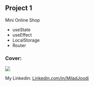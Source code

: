 ## Project 1
Mini Online Shop
   - useState
   - useEffect
   - LocalStorage
   - Router
   
### Cover:
![](https://s31.picofile.com/file/8470575126/sarvin_project.jpg)

My Linkedin: [Linkedin.com/in/MiladJoodi](https://www.linkedin.com/in/MiladJoodi/)  
